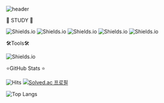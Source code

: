 ![header](https://capsule-render.vercel.app/api?type=slice&color=auto&height=200&section=header&text=SON%20JI%20HYUN&![ex_screenshot](macadamia2.png)&fontSize=70)


📝 STUDY 📝

![Shields.io](https://img.shields.io/badge/PHP-777BB4?style=round-square&logo=PHP&logoColor=white)
![Shields.io](https://img.shields.io/badge/JavaScript-F7DF1E?style=round-square&logo=JavaScript&logoColor=white)
![Shields.io](https://img.shields.io/badge/HTML-E34F26?style=round-square&logo=HTML5&logoColor=white)
![Shields.io](https://img.shields.io/badge/CSS-1572B6?style=round-square&logo=CSS3&logoColor=white)
![Shields.io](https://img.shields.io/badge/MariaDB-003545?style=round-square&logo=MariaDB&logoColor=white)


🛠Tools🛠

![Shields.io](https://img.shields.io/badge/Visual%20Studio%20Code-007ACC?style=round-square&logo=VisualStudioCode&logoColor=white)


⭐GitHub Stats ⭐

![Hits](https://hits.seeyoufarm.com/api/count/incr/badge.svg?url=https%3A%2F%2Fgithub.com%2Fmacadamia94%2Fhit-counter&count_bg=%23555555&title_bg=%23555555&icon=github.svg&icon_color=%23E7E7E7&title=Hits&edge_flat=false)
[![Solved.ac 프로필](http://mazassumnida.wtf/api/mini/generate_badge?boj=thswlgus15)](https://solved.ac/thswlgus15)

![Top Langs](https://github-readme-stats.vercel.app/api/top-langs/?username=macadamia94&layout=compact&theme=dark)
